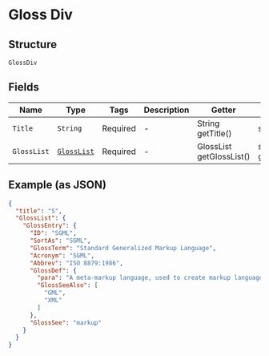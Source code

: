 
# Gloss Div

## Structure

`GlossDiv`

## Fields

| Name | Type | Tags | Description | Getter | Setter |
|  --- | --- | --- | --- | --- | --- |
| `Title` | `String` | Required | - | String getTitle() | setTitle(String title) |
| `GlossList` | [`GlossList`](../../doc/models/gloss-list.md) | Required | - | GlossList getGlossList() | setGlossList(GlossList glossList) |

## Example (as JSON)

```json
{
  "title": "S",
  "GlossList": {
    "GlossEntry": {
      "ID": "SGML",
      "SortAs": "SGML",
      "GlossTerm": "Standard Generalized Markup Language",
      "Acronym": "SGML",
      "Abbrev": "ISO 8879:1986",
      "GlossDef": {
        "para": "A meta-markup language, used to create markup languages such as DocBook.",
        "GlossSeeAlso": [
          "GML",
          "XML"
        ]
      },
      "GlossSee": "markup"
    }
  }
}
```

